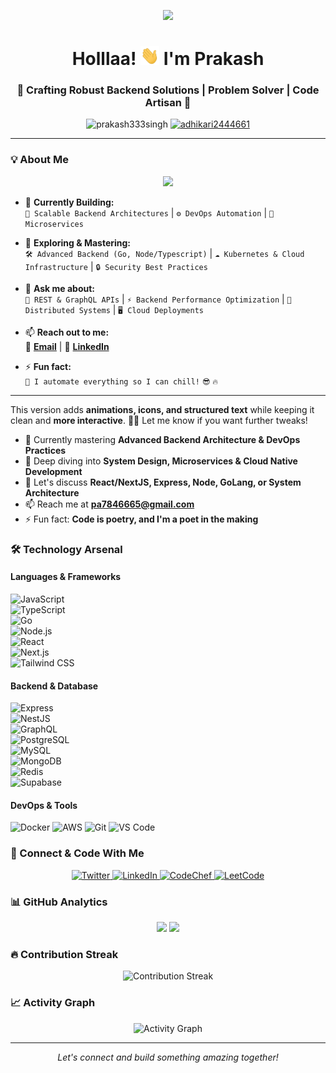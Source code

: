 <p align="center">
  <img src="https://user-images.githubusercontent.com/74038190/212284158-e840e285-664b-44d7-b79b-e264b5e54825.gif" width="500">
</p>
<h1 align="center">
  Holllaa! <img src="https://raw.githubusercontent.com/ABSphreak/ABSphreak/master/gifs/Hi.gif" width="30px" height="30px"> I'm Prakash
</h1>

<h3 align="center">🚀 Crafting Robust Backend Solutions | Problem Solver | Code Artisan 🎯</h3>

<p align="center">
  <img src="https://komarev.com/ghpvc/?username=prakash333singh&label=Profile%20views&color=0e75b6&style=flat" alt="prakash333singh" />
  <a href="https://twitter.com/adhikari2444661" target="blank">
    <img src="https://img.shields.io/twitter/follow/adhikari2444661?logo=twitter&style=for-the-badge" alt="adhikari2444661" />
  </a>
</p>

---

### 💡 **About Me**  

<p align="center">
  <img src="https://user-images.githubusercontent.com/74038190/225813708-98b745f2-7d22-48cf-9150-083f1b00d6c9.gif" width="500">
</p>

- 🔭 **Currently Building:**  
  `🚀 Scalable Backend Architectures` | `⚙️ DevOps Automation` | `🔗 Microservices`  

- 🌱 **Exploring & Mastering:**  
  `🛠️ Advanced Backend (Go, Node/Typescript)` | `☁️ Kubernetes & Cloud Infrastructure` | `🔒 Security Best Practices`  

- 💬 **Ask me about:**  
  `📡 REST & GraphQL APIs` | `⚡ Backend Performance Optimization` | `🔀 Distributed Systems` | `🖥️ Cloud Deployments`  

- 📫 **Reach out to me:**  
  📧 **[Email](mailto:pa7846665@gmail.com)** | 💼 **[LinkedIn](https://www.linkedin.com/in/prakash-code-runner/)**  

- ⚡ **Fun fact:**  
  `🤖 I automate everything so I can chill!` `😎` `🔥`  

---

This version adds **animations, icons, and structured text** while keeping it clean and **more interactive**. 🚀🔥 Let me know if you want further tweaks!

- 🔭 Currently mastering **Advanced Backend Architecture & DevOps Practices**
- 🌱 Deep diving into **System Design, Microservices & Cloud Native Development**
- 💬 Let's discuss **React/NextJS, Express, Node, GoLang, or System Architecture**
- 📫 Reach me at **pa7846665@gmail.com**
- ⚡ Fun fact: **Code is poetry, and I'm a poet in the making**

### 🛠️ Technology Arsenal  

#### Languages & Frameworks  
![JavaScript](https://img.shields.io/badge/-JavaScript-F7DF1E?style=for-the-badge&logo=javascript&logoColor=black)  
![TypeScript](https://img.shields.io/badge/-TypeScript-3178C6?style=for-the-badge&logo=typescript&logoColor=white)  
![Go](https://img.shields.io/badge/-Go-00ADD8?style=for-the-badge&logo=go&logoColor=white)   
![Node.js](https://img.shields.io/badge/-Node.js-339933?style=for-the-badge&logo=node.js&logoColor=white)  
![React](https://img.shields.io/badge/-React-61DAFB?style=for-the-badge&logo=react&logoColor=black)  
![Next.js](https://img.shields.io/badge/-Next.js-000000?style=for-the-badge&logo=next.js&logoColor=white)    
![Tailwind CSS](https://img.shields.io/badge/-TailwindCSS-38B2AC?style=for-the-badge&logo=tailwind-css&logoColor=white)  

#### Backend & Database  
![Express](https://img.shields.io/badge/-Express-000000?style=for-the-badge&logo=express&logoColor=white)  
![NestJS](https://img.shields.io/badge/-NestJS-E0234E?style=for-the-badge&logo=nestjs&logoColor=white)    
![GraphQL](https://img.shields.io/badge/-GraphQL-E10098?style=for-the-badge&logo=graphql&logoColor=white)  
![PostgreSQL](https://img.shields.io/badge/-PostgreSQL-336791?style=for-the-badge&logo=postgresql&logoColor=white)  
![MySQL](https://img.shields.io/badge/-MySQL-4479A1?style=for-the-badge&logo=mysql&logoColor=white)  
![MongoDB](https://img.shields.io/badge/-MongoDB-47A248?style=for-the-badge&logo=mongodb&logoColor=white)  
![Redis](https://img.shields.io/badge/-Redis-DC382D?style=for-the-badge&logo=redis&logoColor=white)  
![Supabase](https://img.shields.io/badge/-Supabase-3ECF8E?style=for-the-badge&logo=supabase&logoColor=white)  


#### DevOps & Tools
![Docker](https://img.shields.io/badge/-Docker-2496ED?style=for-the-badge&logo=docker&logoColor=white)
![AWS](https://img.shields.io/badge/-AWS-232F3E?style=for-the-badge&logo=amazon-aws&logoColor=white)
![Git](https://img.shields.io/badge/-Git-F05032?style=for-the-badge&logo=git&logoColor=white)
![VS Code](https://img.shields.io/badge/-VS%20Code-007ACC?style=for-the-badge&logo=visual-studio-code&logoColor=white)
</details>

### 🤝 Connect & Code With Me

<p align="center">
  <a href="https://x.com/adhikari2444661" target="_blank">
    <img src="https://img.shields.io/badge/-Twitter-1DA1F2?style=for-the-badge&logo=twitter&logoColor=white" alt="Twitter"/>
  </a>
  <a href="https://www.linkedin.com/in/prakash-code-runner/" target="_blank">
    <img src="https://img.shields.io/badge/-LinkedIn-0A66C2?style=for-the-badge&logo=linkedin&logoColor=white" alt="LinkedIn"/>
  </a>
  <a href="https://www.codechef.com/users/code_runner45" target="_blank">
    <img src="https://img.shields.io/badge/-CodeChef-5B4638?style=for-the-badge&logo=codechef&logoColor=white" alt="CodeChef"/>
  </a>
  <a href="https://leetcode.com/u/code_runner_07/" target="_blank">
    <img src="https://img.shields.io/badge/-LeetCode-FFA116?style=for-the-badge&logo=leetcode&logoColor=black" alt="LeetCode"/>
  </a>
</p>

### 📊 GitHub Analytics

<p align="center">
  <img height="180em" src="https://github-readme-stats-eight-theta.vercel.app/api?username=prakash333singh&show_icons=true&theme=tokyonight&include_all_commits=true&count_private=true"/>
  <img height="180em" src="https://github-readme-stats-eight-theta.vercel.app/api/top-langs/?username=prakash333singh&layout=compact&langs_count=8&theme=tokyonight"/>
</p>

### 🔥 Contribution Streak

<p align="center">
  <img src="https://github-profile-summary-cards.vercel.app/api/cards/profile-details?username=prakash333singh&theme=tokyonight" alt="Contribution Streak"/>
</p>

### 📈 Activity Graph

<p align="center">
  <img src="https://github-readme-activity-graph.vercel.app/graph?username=prakash333singh&theme=react-dark" alt="Activity Graph"/>
</p>

---

<p align="center">
  <i>Let's connect and build something amazing together!</i>
</p>
